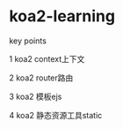 # koa2-learning

key points

1 koa2 context上下文

2 koa2 router路由

3 koa2 模板ejs

4 koa2 静态资源工具static


